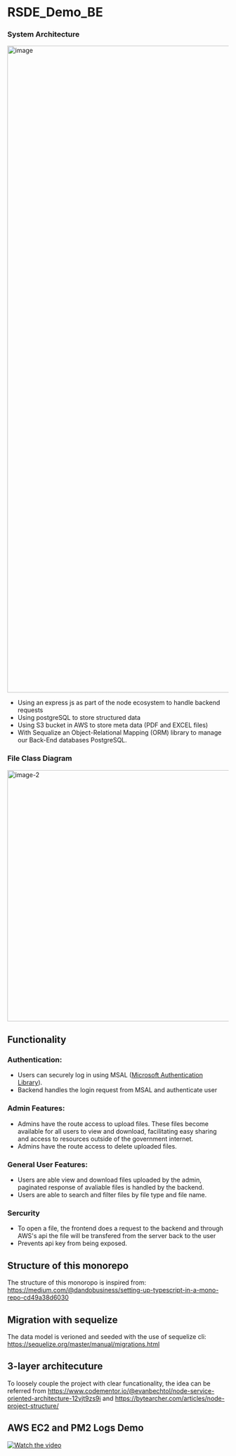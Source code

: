 # RSDE_Demo_BE

###  System Architecture
<img width="1468" alt="image" src="https://github.com/caizhitan/RSDE_FE_Demo/assets/150103035/b6d1467d-3f3c-4f01-9da1-984e13bce45a">

- Using an express js as part of the node ecosystem to handle backend requests
- Using postgreSQL to store structured data
- Using S3 bucket in AWS to store meta data (PDF and EXCEL files)
- With Sequalize an Object-Relational Mapping (ORM) library to manage our Back-End databases PostgreSQL. 

### File Class Diagram
<img width="570" alt="image-2" src="https://github.com/caizhitan/RSDE_FE_Demo/assets/150103035/edd70f26-7e98-483b-b6e5-7cd6af9b39bb">

## Functionality

### Authentication:
- Users can securely log in using MSAL ([Microsoft Authentication Library](https://learn.microsoft.com/en-us/entra/identity-platform/msal-overview)).
- Backend handles the login request from MSAL and authenticate user
  
### Admin Features:
- Admins have the route access to upload files. These files become available for all users to view and download, facilitating easy sharing and access to resources outside of the government internet.
- Admins have the route access to delete uploaded files.

### General User Features:
- Users are able view and download files uploaded by the admin, paginated response of avaliable files is handled by the backend.
- Users are able to search and filter files by file type and file name.

### Sercurity
- To open a file, the frontend does a request to the backend and through AWS's api the file will be transfered from the server back to the user
- Prevents api key from being exposed.

## Structure of this monorepo

The structure of this monoropo is inspired from: https://medium.com/@dandobusiness/setting-up-typescript-in-a-mono-repo-cd49a38d6030

## Migration with sequelize

The data model is verioned and seeded with the use of sequelize cli: https://sequelize.org/master/manual/migrations.html

## 3-layer architecuture

To loosely couple the project with clear funcationality, the idea can be referred from https://www.codementor.io/@evanbechtol/node-service-oriented-architecture-12vjt9zs9i and https://bytearcher.com/articles/node-project-structure/

## AWS EC2 and PM2 Logs Demo

[![Watch the video](https://github.com/caizhitan/RSDE_Demo_BE/assets/150103035/4e4fa51a-6e5c-4f84-b504-8a33d92426f4)](https://www.youtube.com/watch?v=LcoNZ7wDtE0)


